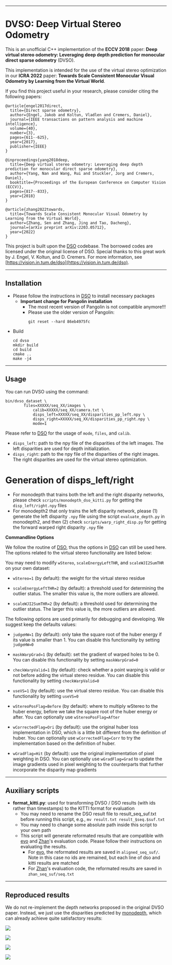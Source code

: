 
------
# DVSO: Deep Virtual Stereo Odometry 

This is an unofficial C++ implementation of the **ECCV 2018** paper: **Deep virtual stereo odometry: Leveraging deep depth prediction for monocular direct sparse odometry** (DVSO). 

This implementation is intended for the use of the virtual stereo optimization in our **ICRA 2022** paper: **Towards Scale Consistent Monocular Visual Odometry by Learning from the Virtual World**. 

If you find this project useful in your research, please consider citing the following papers:
```
@article{engel2017direct,
  title={Direct sparse odometry},
  author={Engel, Jakob and Koltun, Vladlen and Cremers, Daniel},
  journal={IEEE transactions on pattern analysis and machine intelligence},
  volume={40},
  number={3},
  pages={611--625},
  year={2017},
  publisher={IEEE}
}

@inproceedings{yang2018deep,
  title={Deep virtual stereo odometry: Leveraging deep depth prediction for monocular direct sparse odometry},
  author={Yang, Nan and Wang, Rui and Stuckler, Jorg and Cremers, Daniel},
  booktitle={Proceedings of the European Conference on Computer Vision (ECCV)},
  pages={817--833},
  year={2018}
}

@article{zhang2022towards,
  title={Towards Scale Consistent Monocular Visual Odometry by Learning from the Virtual World},
  author={Zhang, Sen and Zhang, Jing and Tao, Dacheng},
  journal={arXiv preprint arXiv:2203.05712},
  year={2022}
}
```


This project is built upon the [DSO](https://github.com/JakobEngel/dso) codebase. The borrowed codes are licensed under the original license of DSO. Special thanks to this great work by J. Engel, V. Koltun, and D. Cremers. For more information, see
[https://vision.in.tum.de/dso](https://vision.in.tum.de/dso).

---
## Installation

* Please follow the instructions in [DSO](https://github.com/JakobEngel/dso) to install necessary packages
    * **Important change for Pangolin installation**
        * The most recent version of Pangolin is not compatible anymore!!!
        * Please use the older version of Pangolin: 
            ```
            git reset --hard 86eb4975fc
            ```
* Build 
    ```
    cd dvso
    mkdir build
    cd build
    cmake ..
    make -j4
    ```

------
## Usage
You can run DVSO using the command:
```
bin/dvso_dataset \
	    files=XXXXX/seq_XX/images \
            calib=XXXXX/seq_XX/camera.txt \
            disps_left=XXXXX/seq_XX/disparities_pp_left.npy \
            disps_right=XXXXX/seq_XX/disparities_pp_right.npy \
            mode=1
```
Please refer to [DSO](https://github.com/JakobEngel/dso) for the usage of ```mode```, ```files```, and ```calib```.

* ```disps_left```: path to the npy file of the disparities of the left images. The left disparities are used for depth initialization.
* ```disps_right```: path to the npy file of the disparities of the right images. The right disparities are used for the virtual stereo optimization.

# Generation of disps_left/right
* For monodepth that trains both the left and the right disparity networks, please check ```scripts/monodepth_dso_kitti.py``` for getting the ```disp_left/right.npy``` files
* For monodepth2 that only trains the left disparity network, please (1) generate the left disparity ```.npy``` file using the script ```evaluate_depth.py``` in monodepth2, and then (2) check ```scripts/warp_right_disp.py``` for getting the forward warped right disparity ```.npy``` file

**Commandline Options**

We follow the routine of [DSO](https://github.com/JakobEngel/dso), thus the options in [DSO](https://github.com/JakobEngel/dso) can still be used here. The options related to the virtual stereo functionality are listed below:

You may need to modify ```wStereo```, ```scaleEnergyLeftTHR```, and ```scaleWJI2SumTHR ``` on your own dataset:
* ```wStereo=1``` (by default): the weight for the virtual stereo residue

* ```scaleEnergyLeftTHR=2``` (by default): a threshold used for determining the outlier status. The smaller this value is, the more outliers are allowed. 

* ```scaleWJI2SumTHR=2``` (by default): a threshold used for determining the outlier status. The larger this value is, the more outliers are allowed. 

The following options are used primarily for debugging and developing. We suggest keep the defaults values:

* ```judgeHW=1``` (by default): only take the square root of the huber energy if its value is smaller than 1. You can disable this functionality by setting ```judgeHW=0```

* ```maskWarpGrad=1``` (by default): set the gradient of warped holes to be 0. You can disable this functionality by setting ```maskWarpGrad=0```

* ```checkWarpValid=1``` (by default): check whether a point warping is valid or not before adding the virtual stereo residue. You can disable this functionality by setting ```checkWarpValid=0```

* ```useVS=1``` (by default): use the virtual stereo residue. You can disable this functionality by setting ```useVS=0```

* ```wStereoPosFlag=Before``` (by default): where to multiply wStereo to the huber energy, before we take the square root of the huber energy or after. You can optionally use ```wStereoPosFlag=After```

* ```wCorrectedFlag=Ori``` (by default): use the original huber loss implementation in DSO, which is a little bit different from the definition of huber. You can optionally use ```wCorrectedFlag=Corr``` to try the implementation based on the definition of huber. 

* ```wGradFlag=Hit``` (by default): use the original implementation of pixel weighting in DSO. You can optionally use ```wGradFlag=Grad``` to update the image gradients used in pixel weighting to the counterparts that further incorporate the disparity map gradients


------
## Auxiliary scripts
* **format_kitti.py**: used for transforming DVSO / DSO results (with ids rather than timestamps) to the KITTI format for evaluation
    * You may need to rename the DSO result file to result_seq_suf.txt before running this script, e.g., ```mv result.txt result_$seq.$suf.txt```
    * You may need to change some absolute path inside this script to your own path
    * This script will generate reformated results that are compatible with [evo](https://github.com/MichaelGrupp/evo) and [Zhan](https://github.com/Huangying-Zhan/kitti-odom-eval)'s evaluation code. Please follow their instructions on evaluating the results.
        * For [evo](https://github.com/MichaelGrupp/evo), the reformated results are saved in ```aligned_seq_suf/```. Note in this case no ids are remained, but each line of dso and kitti results are matched
        * For [Zhan](https://github.com/Huangying-Zhan/kitti-odom-eval)'s evaluation code, the reformated results are saved in ```zhan_seq_suf/seq.txt```


------
## Reproduced results

We do not re-implement the depth networks proposed in the original DVSO paper. Instead, we just use the disparities predicted by [monodepth](https://github.com/mrharicot/monodepth), which can already achieve quite satisfactory results:

![](assets/result-1.png)

![](assets/result-2.png)

![](assets/result-3.png)

![](assets/result-4.png)

